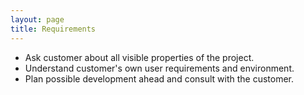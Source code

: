 ```yaml
---
layout: page
title: Requirements
---
```


- Ask customer about all visible properties of the project.
- Understand customer's own user requirements and environment.
- Plan possible development ahead and consult with the customer.
